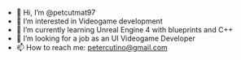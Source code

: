 - 👋 Hi, I’m @petcutmat97
- 👀 I’m interested in Videogame development
- 🌱 I’m currently learning Unreal Engine 4 with blueprints and C++ 
- 💞️ I’m looking for a job as an UI Videogame Developer
- 📫 How to reach me: petercutino@gmail.com

<!---
petcutmat97/petcutmat97 is a ✨ special ✨ repository because its `README.md` (this file) appears on your GitHub profile.
You can click the Preview link to take a look at your changes.
--->
